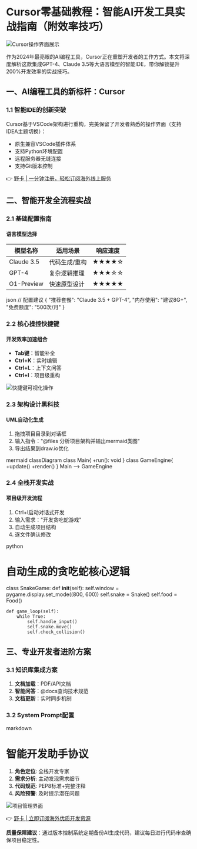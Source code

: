 # Cursor零基础教程：智能AI开发工具实战指南（附效率技巧）

![Cursor操作界面展示](https://bbtdd.com/wp-content/uploads/img/6030187606767638.webp)

作为2024年最亮眼的AI编程工具，Cursor正在重塑开发者的工作方式。本文将深度解析这款集成GPT-4、Claude 3.5等大语言模型的智能IDE，带你解锁提升200%开发效率的实战技巧。

## 一、AI编程工具的新标杆：Cursor
### 1.1 智能IDE的创新突破
Cursor基于VSCode架构进行重构，完美保留了开发者熟悉的操作界面（支持IDEA主题切换）：
- 原生兼容VSCode插件体系
- 支持Python环境配置
- 远程服务器无缝连接
- 支持Git版本控制

👉 [野卡 | 一分钟注册，轻松订阅海外线上服务](https://bbtdd.com/yeka)

## 二、智能开发全流程实战
### 2.1 基础配置指南
#### 语言模型选择
| 模型名称       | 适用场景           | 响应速度 |
|----------------|--------------------|----------|
| Claude 3.5     | 代码生成/重构      | ★★★★☆    |
| GPT-4          | 复杂逻辑推理       | ★★★☆☆    |
| O1-Preview     | 快速原型设计       | ★★★★★    |

json
// 配置建议
{
  "推荐套餐": "Claude 3.5 + GPT-4",
  "内存使用": "建议8G+",
  "免费额度": "500次/月"
}


### 2.2 核心操控快捷键
#### 开发效率加速组合
- **Tab键**：智能补全
- **Ctrl+K**：实时编辑
- **Ctrl+L**：上下文问答
- **Ctrl+I**：项目级重构

![快捷键可视化操作](https://bbtdd.com/wp-content/uploads/img/9162997188104241.webp)

### 2.3 架构设计黑科技
#### UML自动化生成
1. 拖拽项目目录到对话框
2. 输入指令："@files 分析项目架构并输出mermaid类图"
3. 导出结果到draw.io优化

mermaid
classDiagram
    class Main{
        +run(): void
    }
    class GameEngine{
        +update()
        +render()
    }
    Main --> GameEngine


### 2.4 全栈开发实战
#### 项目级开发流程
1. Ctrl+I启动对话式开发
2. 输入需求："开发贪吃蛇游戏"
3. 自动生成项目结构
4. 逐文件确认修改

python
# 自动生成的贪吃蛇核心逻辑
class SnakeGame:
    def __init__(self):
        self.window = pygame.display.set_mode((800, 600))
        self.snake = Snake()
        self.food = Food()

    def game_loop(self):
        while True:
            self.handle_input()
            self.snake.move()
            self.check_collision()


## 三、专业开发者进阶方案
### 3.1 知识库集成方案
1. **文档加载**：PDF/API文档
2. **智能问答**：@docs查询技术规范
3. **文档更新**：实时同步机制

### 3.2 System Prompt配置
markdown
# 智能开发助手协议
1. **角色定位**: 全栈开发专家
2. **需求分析**: 主动发现需求细节
3. **代码规范**: PEP8标准+完整注释
4. **风险预警**: 及时提示潜在问题


![项目管理界面](https://bbtdd.com/wp-content/uploads/img/4342960652055787.webp)

👉 [野卡 | 立即订阅海外优质开发资源](https://bbtdd.com/yeka)

**质量保障建议**：通过版本控制系统定期备份AI生成代码，建议每日进行代码审查确保项目稳定性。